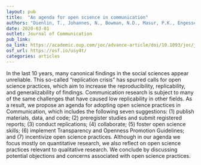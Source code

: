 ```yaml
---
layout: pub
title:  "An agenda for open science in communication"
authors: "Dienlin, T., Johannes, N., Bowman, N.D., Masur, P.K., Engesser, S. Kümpel, A.S., Lukito, J., Bier, L.M., Zhang, R., Johnson, B.K., Huskey, R., Schneider, F.M., Breuer, J., Parry, D.A., Vermeulen, I., Fisher, J.T. Banks, J., Weber, R., Ellis, D., Smits, T., Ivory, J.D., Trepte, S., McEwan, B., Rinke, E.M., Neubaum, G., Winter, S., Carpenter, C.J., Krämer, N., Utz, S., Unkel, J., Wang, X., Davidson, B.I., Kim, N., Won, A.S., Domahidi, E., Lewis, N.A., de Vreese, C."
date: 2020-03-01
outlet: Journal of Communication
pub_link:  
oa_link: https://academic.oup.com/joc/advance-article/doi/10.1093/joc/jqz052/5803422
osf_url: https://osf.io/usy4t/
categories: articles
---
```


In the last 10 years, many canonical findings in the social sciences appear unreliable. This so-called “replication crisis” has spurred calls for open science practices, which aim to increase the reproducibility, replicability, and generalizability of findings. Communication research is subject to many of the same challenges that have caused low replicability in other fields. As a result, we propose an agenda for adopting open science practices in Communication, which includes the following seven suggestions: (1) publish materials, data, and code; (2) preregister studies and submit registered reports; (3) conduct replications; (4) collaborate; (5) foster open science skills; (6) implement Transparency and Openness Promotion Guidelines; and (7) incentivize open science practices. Although in our agenda we focus mostly on quantitative research, we also reflect on open science practices relevant to qualitative research. We conclude by discussing potential objections and concerns associated with open science practices.